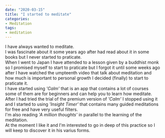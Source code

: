 ```yaml
---
date: "2020-03-15"
title: "I started to meditate"
categories:
- Meditation
tags:
- meditation
---
```


I have always wanted to meditate.  
I was fascinate about it some years ago after had read about it in some books but I never started to praticate.  
When I went to Japan I have attended to a lesson given by a buddhist monk so I promised myself to start to praticate but I forgot it until some weeks ago after I have watched the umpteenth video that talk about meditation and how much is important to personal growth I decided (finally) to start to praticate it.  
I have started using _'Calm'_ that is an app that contains a lot of courses some of them are for beginners and can help you to learn how meditate.  
After I had tried the trial of the premium version of _'Calm'_ I stopped using it and I started to using _'Insight Timer'_ that contains many guided meditations for free and have very useful filters.  
I'm also reading _'A million thoughts'_ in parallel to the learning of the meditation.  
At the moment I like it and I'm interested to go in deep of this practice so I will keep to discover it in his varius forms.  
